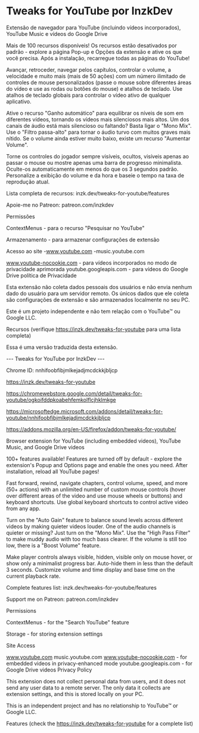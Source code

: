 # Tweaks for YouTube por InzkDev

Extensão de navegador para YouTube (incluindo vídeos incorporados), YouTube Music e vídeos do Google Drive

Mais de 100 recursos disponíveis! Os recursos estão desativados por padrão - explore a página Pop-up e Opções da extensão e ative os que você precisa. Após a instalação, recarregue todas as páginas do YouTube!

Avançar, retroceder, navegar pelos capítulos, controlar o volume, a velocidade e muito mais (mais de 50 ações) com um número ilimitado de controles de mouse personalizados (passe o mouse sobre diferentes áreas do vídeo e use as rodas ou botões do mouse) e atalhos de teclado. Use atalhos de teclado globais para controlar o vídeo ativo de qualquer aplicativo.

Ative o recurso "Ganho automático" para equilibrar os níveis de som em diferentes vídeos, tornando os vídeos mais silenciosos mais altos. Um dos canais de áudio está mais silencioso ou faltando? Basta ligar o "Mono Mix". Use o "Filtro passa-alto" para tornar o áudio turvo com muitos graves mais nítido. Se o volume ainda estiver muito baixo, existe um recurso "Aumentar Volume".

Torne os controles do jogador sempre visíveis, ocultos, visíveis apenas ao passar o mouse ou mostre apenas uma barra de progresso minimalista. Oculte-os automaticamente em menos do que os 3 segundos padrão. Personalize a exibição do volume e da hora e baseie o tempo na taxa de reprodução atual.

Lista completa de recursos: inzk.dev/tweaks-for-youtube/features

Apoie-me no Patreon: patreon.com/inzkdev

Permissões

ContextMenus - para o recurso "Pesquisar no YouTube"

Armazenamento - para armazenar configurações de extensão

Acesso ao site -www.youtube.com -music.youtube.com

www.youtube-nocookie.com - para vídeos incorporados no modo de privacidade aprimorada
youtube.googleapis.com - para vídeos do Google Drive
política de Privacidade

Esta extensão não coleta dados pessoais dos usuários e não envia nenhum dado do usuário para um servidor remoto. Os únicos dados que ele coleta são configurações de extensão e são armazenados localmente no seu PC.

Este é um projeto independente e não tem relação com o YouTube™ ou Google LLC.

Recursos (verifique https://inzk.dev/tweaks-for-youtube para uma lista completa)

Essa é uma versão traduzida desta extensão.

--- Tweaks for YouTube por InzkDev ---

Chrome ID: nnhifoobfibjmlkejadjmcdckkjbljcp

https://inzk.dev/tweaks-for-youtube

https://chromewebstore.google.com/detail/tweaks-for-youtube/ogkoifddpkoabehfemkolflcjhklmkge

https://microsoftedge.microsoft.com/addons/detail/tweaks-for-youtube/nnhifoobfibjmlkejadjmcdckkjbljcp

https://addons.mozilla.org/en-US/firefox/addon/tweaks-for-youtube/

Browser extension for YouTube (including embedded videos), YouTube Music, and Google Drive videos

100+ features available! Features are turned off by default - explore the extension's Popup and Options page and enable the ones you need. After installation, reload all YouTube pages!

Fast forward, rewind, navigate chapters, control volume, speed, and more (50+ actions) with an unlimited number of custom mouse controls (hover over different areas of the video and use mouse wheels or buttons) and keyboard shortcuts. Use global keyboard shortcuts to control active video from any app.

Turn on the "Auto Gain" feature to balance sound levels across different videos by making quieter videos louder. One of the audio channels is quieter or missing? Just turn on the "Mono Mix". Use the "High Pass Filter" to make muddy audio with too much bass clearer. If the volume is still too low, there is a "Boost Volume" feature.

Make player controls always visible, hidden, visible only on mouse hover, or show only a minimalist progress bar. Auto-hide them in less than the default 3 seconds. Customize volume and time display and base time on the current playback rate.

Complete features list: inzk.dev/tweaks-for-youtube/features

Support me on Patreon: patreon.com/inzkdev

Permissions

ContextMenus - for the "Search YouTube" feature

Storage - for storing extension settings

Site Access

www.youtube.com
music.youtube.com
www.youtube-nocookie.com - for embedded videos in privacy-enhanced mode
youtube.googleapis.com - for Google Drive videos
Privacy Policy

This extension does not collect personal data from users, and it does not send any user data to a remote server. The only data it collects are extension settings, and this is stored locally on your PC.

This is an independent project and has no relationship to YouTube™ or Google LLC.

Features (check the https://inzk.dev/tweaks-for-youtube for a complete list)
